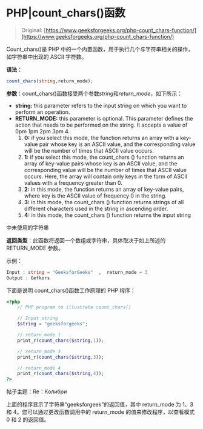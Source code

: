 # PHP|count_chars()函数

> Original: [https://www.geeksforgeeks.org/php-count_chars-function/](https://www.geeksforgeeks.org/php-count_chars-function/)

Count_chars()是 PHP 中的一个内置函数，用于执行几个与字符串相关的操作，如字符串中出现的 ASCII 字符数。

**语法：**

```php
count_chars(string,return_mode);

```

**参数**：count_chars()函数接受两个参数*string*和*return_mode*，如下所示：

*   **string:** this parameter refers to the input string on which you want to perform an operation.
*   **RETURN_MODE:** this parameter is optional. This parameter defines the action that needs to be performed on the string. It accepts a value of 0pm 1pm 2pm 3pm 4.
    1.  **0:** if you select this mode, the function returns an array with a key-value pair whose key is an ASCII value, and the corresponding value will be the number of times that ASCII value occurs.
    2.  **1:** if you select this mode, the count_chars () function returns an array of key-value pairs whose key is an ASCII value, and the corresponding value will be the number of times that ASCII value occurs. Here, the array will contain only keys in the form of ASCII values with a frequency greater than 0.
    3.  **2:** in this mode, the function returns an array of key-value pairs, where key is the ASCII value of frequency 0 in the string.
    4.  **3:** in this mode, the count_chars () function returns strings of all different characters used in the string in ascending order.
    5.  **4:** in this mode, the count_chars () function returns the input string

中未使用的字符串

**返回类型**：此函数将返回一个数组或字符串，具体取决于如上所述的 RETURN_MODE 参数。

示例：

```php
Input : string = "GeeksforGeeks"  ,  return_mode = 3
Output : Gefkors

```

下面是说明 count_chars()函数工作原理的 PHP 程序：

```php
<?php
    // PHP program to illustrate count_chars() 

    // Input string
    $string = "geeksforgeeks";

    // return_mode 1
    print_r(count_chars($string,1));

    // return_mode 3
    print_r(count_chars($string,3));

    // return_mode 4
    print_r(count_chars($string,4));
?>
```

帖子主题：Re：Колибри

上面的程序显示了字符串“geeksforgeek”的返回值，其中 return_mode 为 1、3 和 4。您可以通过更改函数调用中的 return_mode 的值来修改程序，以查看模式 0 和 2 的返回值。